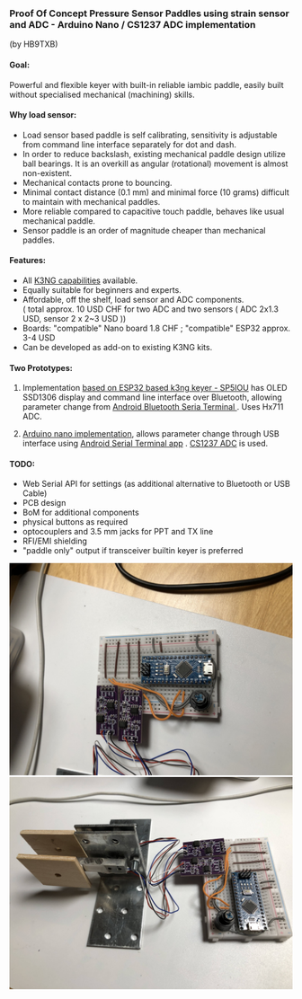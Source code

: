 ### Proof Of Concept Pressure Sensor Paddles using strain sensor and ADC - Arduino Nano / CS1237 ADC implementation
  (by HB9TXB)

#### Goal: 
Powerful and flexible keyer with built-in reliable iambic paddle, easily built without specialised mechanical (machining) skills.


#### Why load sensor:
- Load sensor based paddle is self calibrating, sensitivity is adjustable from command line interface separately for dot and dash.
- In order to reduce backslash,  existing mechanical paddle design utilize ball bearings. It is an overkill as angular (rotational) movement is almost non-existent.
- Mechanical contacts prone to bouncing.
- Minimal contact distance (0.1 mm) and minimal force (10 grams) difficult to maintain with mechanical paddles.
- More reliable compared to capacitive touch paddle, behaves like usual mechanical paddle.
- Sensor paddle is an order of magnitude cheaper than mechanical paddles.
 

#### Features:
- All [K3NG capabilities](https://github.com/k3ng/k3ng_cw_keyer/wiki) available.
- Equally suitable for beginners and experts.
- Affordable, off the shelf, load sensor and ADC components.  
  ( total approx. 10 USD CHF for two ADC and two sensors ( ADC 2x1.3 USD, sensor 2 x 2~3 USD   ))
- Boards: "compatible"  Nano board  1.8 CHF  ;   "compatible" ESP32 approx. 3-4 USD 
- Can be developed as add-on to existing K3NG kits.

#### Two Prototypes:
1) Implementation [based on ESP32 based k3ng keyer - SP5IOU](https://github.com/djbr1/K3NG-Arduino-Keyer-ESP32_PlatformIO)  has OLED SSD1306 display and command line interface over Bluetooth, allowing parameter change from [Android Bluetooth Seria Terminal ](https://play.google.com/store/apps/details?id=de.kai_morich.serial_bluetooth_terminal). Uses Hx711 ADC.
  
2. [Arduino nano implementation](https://github.com/djbr1/k3ng_cw_keyer), allows parameter change through USB interface using [Android Serial Terminal app](https://play.google.com/store/apps/details?id=de.kai_morich.serial_usb_terminal)  . [CS1237 ADC](https://github.com/tremaru/iarduino_ADC_CS1237) is used.


#### TODO:    
 - Web Serial API for settings (as additional alternative to Bluetooth or USB Cable)
 - PCB design
 - BoM for additional components
 - physical buttons as required
  - optocouplers and 3.5 mm jacks for PPT and TX line
 - RFI/EMI shielding
 - "paddle only" output if transceiver builtin keyer is preferred
  
![](https://github.com/djbr1/k3ng_cw_keyer/blob/master/k3ng_keyer/ADC_CS1237/IMG_1330.JPG?raw=true)
![](https://github.com/djbr1/k3ng_cw_keyer/blob/master/k3ng_keyer/ADC_CS1237/IMG_1329.JPG?raw=true)
